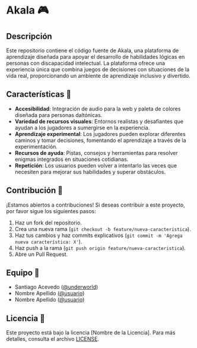 # Akala 🎮


## Descripción

Este repositorio contiene el código fuente de Akala, una plataforma de aprendizaje diseñada para apoyar el desarrollo de habilidades lógicas en personas con discapacidad intelectual. La plataforma ofrece una experiencia única que combina juegos de decisiones con situaciones de la vida real, proporcionando un ambiente de aprendizaje inclusivo y divertido.

## Características 🌟

- **Accesibilidad**: Integración de audio para la web y paleta de colores diseñada para personas daltónicas.
- **Variedad de recursos visuales**: Entornos realistas y desafiantes que ayudan a los jugadores a sumergirse en la experiencia.
- **Aprendizaje experimental**: Los jugadores pueden explorar diferentes caminos y tomar decisiones, fomentando el aprendizaje a través de la experimentación.
- **Recursos de ayuda**: Pistas, consejos y herramientas para resolver enigmas integrados en situaciones cotidianas.
- **Repetición**: Los usuarios pueden volver a intentarlo las veces que necesiten para mejorar sus habilidades y superar obstáculos.

## Contribución 🚀

¡Estamos abiertos a contribuciones! Si deseas contribuir a este proyecto, por favor sigue los siguientes pasos:

1. Haz un fork del repositorio.
2. Crea una nueva rama (`git checkout -b feature/nueva-caracteristica`).
3. Haz tus cambios y haz commits explicativos (`git commit -m 'Agrega nueva característica: X'`).
4. Haz push a la rama (`git push origin feature/nueva-caracteristica`).
5. Abre un Pull Request.

## Equipo 👥

- Santiago Acevedo ([@underworld](https://github.com/usuario))
- Nombre Apellido ([@usuario](https://github.com/usuario))
- Nombre Apellido ([@usuario](https://github.com/usuario))

## Licencia 📝

Este proyecto está bajo la licencia [Nombre de la Licencia]. Para más detalles, consulta el archivo [LICENSE](LICENSE).
